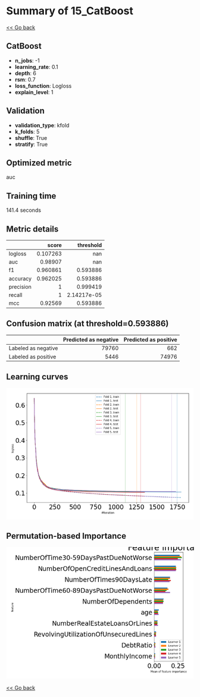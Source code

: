# Summary of 15_CatBoost

[<< Go back](../README.md)


## CatBoost
- **n_jobs**: -1
- **learning_rate**: 0.1
- **depth**: 6
- **rsm**: 0.7
- **loss_function**: Logloss
- **explain_level**: 1

## Validation
 - **validation_type**: kfold
 - **k_folds**: 5
 - **shuffle**: True
 - **stratify**: True

## Optimized metric
auc

## Training time

141.4 seconds

## Metric details
|           |    score |     threshold |
|:----------|---------:|--------------:|
| logloss   | 0.107263 | nan           |
| auc       | 0.98907  | nan           |
| f1        | 0.960861 |   0.593886    |
| accuracy  | 0.962025 |   0.593886    |
| precision | 1        |   0.999419    |
| recall    | 1        |   2.14217e-05 |
| mcc       | 0.92569  |   0.593886    |


## Confusion matrix (at threshold=0.593886)
|                     |   Predicted as negative |   Predicted as positive |
|:--------------------|------------------------:|------------------------:|
| Labeled as negative |                   79760 |                     662 |
| Labeled as positive |                    5446 |                   74976 |

## Learning curves
![Learning curves](learning_curves.png)

## Permutation-based Importance
![Permutation-based Importance](permutation_importance.png)

[<< Go back](../README.md)
